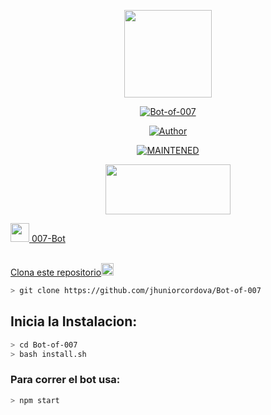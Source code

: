 <p align="center">
<img src="./src/assistant.jpg" width="140" height="140"/>
</p>
<p align="center">
<a href="#"><img title="Bot-of-007" src="https://img.shields.io/badge/| 🔥BOT-007🔥 | Edicion de bots-black?colorA=%23ff0000&colorB=%23000000&style=for-the-badge"></a>
</p>
<p align="center">
<a href="https://github.com/jhuniorcordova0"><img title="Author" src="https://img.shields.io/badge/editado por-codigo 007-green?colorA=%00ff00style=for-the-badge&logo=github"></a>
</p>
<p align="center">
<a href="#"><img title="MAINTENED" src="https://img.shields.io/badge/MAINTENED-YES-blue?colorA=%23ff0000&colorB=%230000ff&style=for-the-badge"</a>
</p>
<p align="center">
<img src="https://www.crackingpro.com/uploads/team_VIP.gif" width="200" height="80"/>
</p>
<img src="https://i.imgur.com/n1zo2wL.gif" width="30" height="30"/> 007-Bot
</p>
<br />
    Clona este repositorio</h3><img src="https://raw.githubusercontent.com/othneildrew/Best-README-Template/master/images/logo.png" alt="Logo" width="20" height="20">
  </a>

```bash
> git clone https://github.com/jhuniorcordova/Bot-of-007
```

## Inicia la Instalacion:

```bash
> cd Bot-of-007
> bash install.sh
```

### Para correr el bot usa:
```bash
> npm start
```

